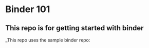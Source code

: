 # Binder 101
## This repo is for getting started with binder 
_This repo uses the sample binder repo: 
